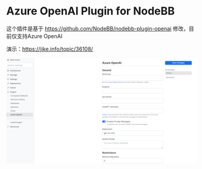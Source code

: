 # Azure OpenAI Plugin for NodeBB

这个插件是基于 https://github.com/NodeBB/nodebb-plugin-openai  修改，目前仅支持Azure OpenAI


演示：https://jike.info/topic/36108/


![](./screenshots/screenshot2.png)
